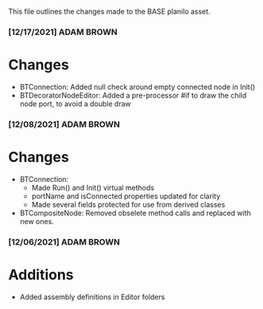 This file outlines the changes made to the BASE planilo asset.

### [12/17/2021] ADAM BROWN ###

# Changes
- BTConnection: Added null check around empty connected node in Init()
- BTDecoratorNodeEditor: Added a pre-processor #if to draw the child node port, to avoid a double draw

### [12/08/2021] ADAM BROWN ###

# Changes
- BTConnection:
	- Made Run() and Init() virtual methods
	- portName and isConnected properties updated for clarity
	- Made several fields protected for use from derived classes
- BTCompositeNode: Removed obselete method calls and replaced with new ones.

### [12/06/2021] ADAM BROWN ###

# Additions 
- Added assembly definitions in Editor folders